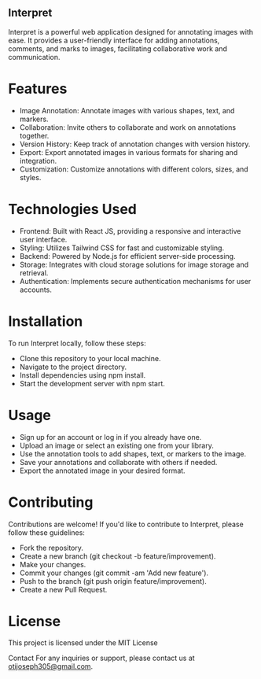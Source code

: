 ## Interpret
Interpret is a powerful web application designed for annotating images with ease. It provides a user-friendly interface for adding annotations, comments, and marks to images, facilitating collaborative work and communication.

# Features
- Image Annotation: Annotate images with various shapes, text, and markers.
- Collaboration: Invite others to collaborate and work on annotations together.
- Version History: Keep track of annotation changes with version history.
- Export: Export annotated images in various formats for sharing and integration.
- Customization: Customize annotations with different colors, sizes, and styles.

# Technologies Used
- Frontend: Built with React JS, providing a responsive and interactive user interface.
- Styling: Utilizes Tailwind CSS for fast and customizable styling.
- Backend: Powered by Node.js for efficient server-side processing.
- Storage: Integrates with cloud storage solutions for image storage and retrieval.
- Authentication: Implements secure authentication mechanisms for user accounts.

# Installation
To run Interpret locally, follow these steps:

- Clone this repository to your local machine.
- Navigate to the project directory.
- Install dependencies using npm install.
- Start the development server with npm start.

# Usage
- Sign up for an account or log in if you already have one.
- Upload an image or select an existing one from your library.
- Use the annotation tools to add shapes, text, or markers to the image.
- Save your annotations and collaborate with others if needed.
- Export the annotated image in your desired format.

# Contributing
Contributions are welcome! If you'd like to contribute to Interpret, please follow these guidelines:

- Fork the repository.
- Create a new branch (git checkout -b feature/improvement).
- Make your changes.
- Commit your changes (git commit -am 'Add new feature').
- Push to the branch (git push origin feature/improvement).
- Create a new Pull Request.

# License
This project is licensed under the MIT License

Contact
For any inquiries or support, please contact us at otijoseph305@gmail.com.
